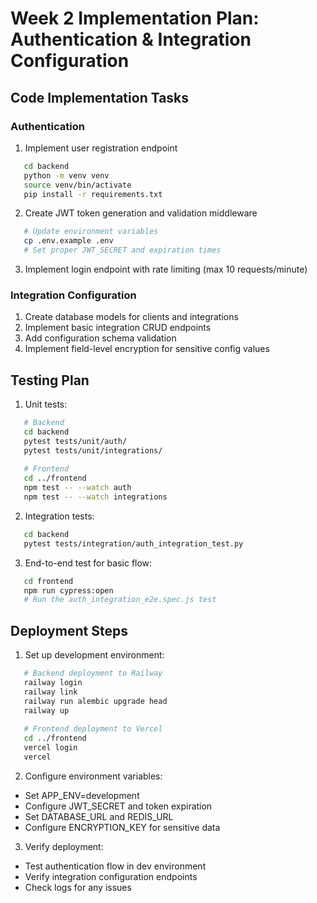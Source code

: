 # Week 2 Implementation Plan: Authentication & Integration Configuration
## Code Implementation Tasks
### Authentication
1. Implement user registration endpoint
```bash
   cd backend
   python -m venv venv
   source venv/bin/activate
   pip install -r requirements.txt
```
2. Create JWT token generation and validation middleware
```bash
   # Update environment variables
   cp .env.example .env
   # Set proper JWT_SECRET and expiration times
```
3. Implement login endpoint with rate limiting (max 10 requests/minute)

### Integration Configuration
1. Create database models for clients and integrations
2. Implement basic integration CRUD endpoints
3. Add configuration schema validation
4. Implement field-level encryption for sensitive config values

## Testing Plan
1. Unit tests:
```bash
   # Backend
   cd backend
   pytest tests/unit/auth/
   pytest tests/unit/integrations/
   
   # Frontend
   cd ../frontend
   npm test -- --watch auth
   npm test -- --watch integrations
```
2. Integration tests:
```bash
   cd backend
   pytest tests/integration/auth_integration_test.py
```
3. End-to-end test for basic flow:
```bash
   cd frontend
   npm run cypress:open
   # Run the auth_integration_e2e.spec.js test
```

## Deployment Steps
1. Set up development environment:
```bash
   # Backend deployment to Railway
   railway login
   railway link
   railway run alembic upgrade head
   railway up
   
   # Frontend deployment to Vercel
   cd ../frontend
   vercel login
   vercel
```
2. Configure environment variables:
- Set APP_ENV=development
- Configure JWT_SECRET and token expiration
- Set DATABASE_URL and REDIS_URL
- Configure ENCRYPTION_KEY for sensitive data
3. Verify deployment:
- Test authentication flow in dev environment
- Verify integration configuration endpoints
- Check logs for any issues



